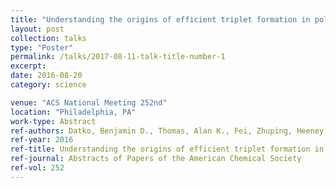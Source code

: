 ```yaml
---
title: "Understanding the origins of efficient triplet formation in poly 3-hexylthiophene aggregate nanostructure"
layout: post
collection: talks
type: "Poster"
permalink: /talks/2017-08-11-talk-title-number-1
excerpt:
date: 2016-08-20
category: science

venue: "ACS National Meeting 252nd"
location: "Philadelphia, PA"
work-type: Abstract
ref-authors: Datko, Benjamin D., Thomas, Alan K., Fei, Zhuping, Heeney, Martin and Grey, John K.
ref-year: 2016
ref-title: Understanding the origins of efficient triplet formation in poly 3-hexylthiophene aggregate nanostructure
ref-journal: Abstracts of Papers of the American Chemical Society
ref-vol: 252
---
```

